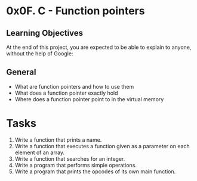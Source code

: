 # 0x0F. C - Function pointers

## Learning Objectives
At the end of this project, you are expected to be able to explain to anyone, without the help of Google:

## General
- What are function pointers and how to use them
- What does a function pointer exactly hold
- Where does a function pointer point to in the virtual memory

# Tasks
1. Write a function that prints a name.
2. Write a function that executes a function given as a parameter on each element of an array.
3. Write a function that searches for an integer.
4. Write a program that performs simple operations.
5. Write a program that prints the opcodes of its own main function.
